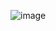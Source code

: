 ![image](https://user-images.githubusercontent.com/100858203/217367563-395a96be-deda-4c31-8e1c-44af3dbd1bd3.png)
